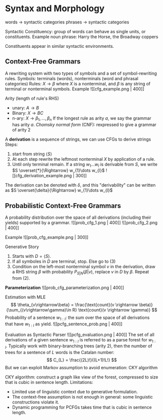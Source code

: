 # Syntax and Morphology

words -> syntactic categories
phrases -> syntactic categories

Syntactic Constituency: group of words can behave as single units, or constituents.
Example
noun phrase: Harry the Horse, the Broadway coppers

Constituents appear in similar syntactic environments.


## Context-Free Grammars
A rewriting system with two types of symbols and a set of symbol-rewriting rules.
Symbols: terminals (words), nonterminals (word and phrasal categories)
Rules: $X \rightarrow \beta$ where $X$ is a nonterminal, and $\beta$ is any string of terminal or nonterminal symbols.
Example
![[cfg_example.png | 400]]

Arity (length of rule's RHS)
- unary: $A \rightarrow B$
- Binary: $X \rightarrow BC$
- n-ary: $X \rightarrow \beta_{1},\dots,\beta_{n}$
If the longest rule as arity $a$, we say the grammar has arity $a$.
_Chomsky normal form_ (CNF): rexpressed to give a grammar of arity $2$

A **derivation** is a sequence of strings, we can use CFGs to derive strings
Steps:
1. start from string $\langle S \rangle$
2. At each step rewrite the leftmost nonterminal $X$ by application of a rule.
3. Until only terminal remain.
If a string $w_{1}\dots w_{l}$ is derivable from $S$, we write $S \overset{*}{\Rightarrow} w_{1}\dots w_{l}$
![[cfg_derivation_example.png | 300]]

The derivation can be denoted with $\delta$, and this "derivability" can be written as $S \overset{\delta}{\Rightarrow} w_{1}\dots w_{l}$

## Probabilistic Context-Free Grammars
A probability distribution over the space of all derivations (including their yields) supported by a grammar.
![[prob_cfg_1.png | 400]]
![[prob_cfg_2.png | 400]]

Example
![[prob_cfg_example.png | 300]]

Generative Story
1. Starts with $D = \langle S \rangle$.
2. If all symboles in $D$ are terminal, stop. Else go to (3)
3. Condition on the left-most nonterminal symbol $v$ in the derivation, draw a RHS string $\beta$ with probability $P_{S|N}(\beta|v)$, replace $v$ in $D$ by $\beta$. Repeat from (2).

**Parameterization**
![[prob_cfg_parameterization.png | 400]]

Estimation with MLE
$$
\theta_{v\rightarrow\beta} = \frac{\text{count}(v \rightarrow \beta)}{\sum_{(v\rightarrow\gamma)\in R} \text{count}(v \rightarrow \gamma)}
$$
Probability of a sentence $w_{1:l}$: the sum over the space of all derivations that have $w_{1:l}$ as yield.
![[pcfg_sentence_prob.png | 400]]

Evaluation as Syntactic Parser
![[pcfg_evaluation.png | 400]]
The set of all derivations of a given sentence $w_{1:l}$ is referred to as a parse forest for $w_{1:l}$. 
Typically work with binary-branching trees (arity 2), then the number of trees for a sentence of $L$ words is the Catalan number:
$$
C_{L} = \frac{(2L)!}{(L+1)!L!}
$$
But we can exploit Markov assumption to avoid enumeration: CKY algorithm

CKY algorithm: construct a graph like view of the forest, compressed to size that is cubic in sentence length.
Limitations:
- Limited use of linguistic context due to generative formulation.
- The context-free assumption is not enough in general: some linguistic constructions violate it.
- Dynamic programming for PCFGs takes time that is cubic in sentence length.
